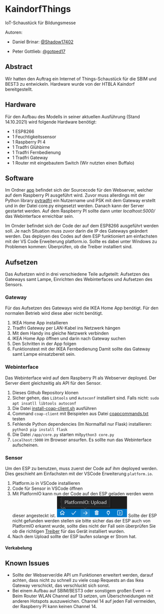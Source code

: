 # KaindorfThings
IoT-Schaustück für Bildungsmesse

Autoren:
+ Daniel Brinar: [@Shadow17402](https://github.com/Shadow17402)
- Peter Gottlieb: [@gotped17](https://github.com/gotped17)


## Abstract

Wir hatten den Auftrag ein Internet of Things-Schaustück für die SBIM und BEST3 zu entwickeln. Hardware wurde von der HTBLA Kaindorf bereitgestellt.

## Hardware

Für den Aufbau des Modells in seiner aktuellen Ausführung (Stand 14.10.2021) wird folgende Hardware benötigt:
+ 1 ESP8266
+ 1 Feuchtigkeitssensor
+ 1 Raspberry PI 4
+ 1 Tradfri Glühbirne
+ 1 Tradfri Fernbedienung
+ 1 Tradfri Gateway
+ 1 Router mit eingebautem Switch (Wir nutzten einen Buffalo)

## Software

Im Ordner [app](https://github.com/BriGot17/KaindorfThings/tree/master/app) befindet sich der Sourcecode für den Webserver, welcher auf dem Raspberry PI ausgeführt wird.
Zuvor muss allerdings mit der Python library [pytradfri](https://github.com/home-assistant-libs/pytradfri) ein Nutzername und PSK mit dem Gateway erstellt und in der Datei
core.py eingesetzt werden. Danach kann der Server gestartet werden. Auf dem Raspberry PI sollte dann unter *localhost:5000/* das Webinterface erreichbar sein.

Im Ornder <Sensoren> befindet sich der Code der auf dem ESP8266 ausgeführt werden soll. Je nach Situation muss zuvor darin die IP des Gateways geändert werden. Das deployen
des Codes auf dem ESP funktioniert am einfachsten mit der VS Code Erweiterung platform.io. Sollte es dabei unter Windows zu Problemen kommen: Überprüfen, ob die Treiber 
installiert sind.
  
## Aufsetzen

Das Aufsetzen wird in drei verschiedene Teile aufgeteilt: Aufsetzen des Gateways samt Lampe, Einrichten des Webinterfaces und Aufsetzen des Sensors.
  
### Gateway
  
Für das Aufsetzen des Gateways wird die IKEA Home App benötigt. Für den normalen Betrieb wird diese aber nicht benötigt.
  1. IKEA Home App installieren
  2. Tradfri Gateway per LAN-Kabel ins Netzwerk hängen
  3. Mit dem Handy ins gleiche Netzwerk verbinden
  4. IKEA Home App öffnen und darin nach Gateway suchen
  5. Den Schritten in der App folgen
  6. Funktionstest mit der IKEA Fernbedienung
Damit sollte das Gateway samt Lampe einsatzbereit sein.
  
### Webinterface
  
Das Webinterface wird auf dem Raspberry PI als Webserver deployed. Der Server dient gleichzeitig als API für den Sensor.
  
  1. Dieses Github Repository klonen
  2. Sicher gehen, das `Libtools` und `Autoconf` installiert sind. Falls nicht: `sudo apt insatll libtools autoconf`
  3. Die Datei [install-coap-client.sh](https://github.com/BriGot17/KaindorfThings/blob/master/install-coap-client.sh) ausführen
  4. Command `coap-client` mit Beispielen aus Datei [coapcommands.txt](https://github.com/BriGot17/KaindorfThings/blob/master/coapcommands.txt) testen
  5. Fehlende Python dependencies (Im Normalfall nur Flask) installieren: `python3 pip install flask`
  6. Die Datei `/app/core.py` starten mit`python3 core.py`
  7. `Localhost:5000` im Browser ansurfen. Es sollte nun das Webinterface aufscheinen.
  
### Sensor
  
Um den ESP zu benutzen, muss zuerst der Code auf ihm deployed werden. Dies geschieht am Einfachsten mit der VSCode Erweiterung `platform.io`.
  1. Platform.io in VSCode installieren
  2. Code für Sensor in VSCode öffnen
  3. Mit PlatformIO kann nun der Code auf den ESP geladen werden wenn dieser angesteckt ist. 
     ![alt text](https://github.com/BriGot17/KaindorfThings/blob/master/Readme_Pics/PIO_Upload.png?raw=true)
    Sollte der ESP nicht gefunden werden stellen sie bitte sicher das der ESP auch von PlatformIO erkannt wurde, sollte dies nicht der Fall sein überprüfen Sie ob die richtigen           [Treiber](https://www.silabs.com/developers/usb-to-uart-bridge-vcp-drivers) für das Gerät installiert wurden.
  4. Nach dem Upload sollte der ESP laufen solange er Strom hat.
  
#### Verkabelung
  
## Known Issues

+ Sollte der Webserver/die API um Funktionen erweitert werden, darauf achten, dass nicht zu schnell zu viele coap Requests an das Ikea Gateway verschickt, das verschluckt sich sonst.
+ Bei einem Aufbau auf SBIM/BEST3 oder sonstigem großen Event --> Beim Router WLAN Channel auf 13 setzen, um Überschneidungen mit anderen Hotspots auszuweichen. Channel 14 auf 
  jeden Fall vermeiden, der Raspberry PI kann keinen Channel 14.
